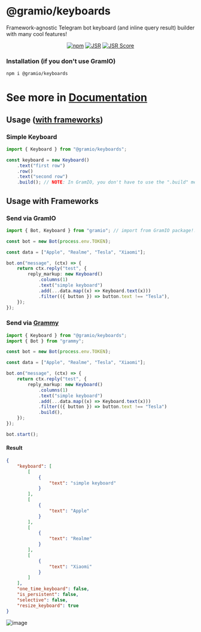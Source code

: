 # @gramio/keyboards

Framework-agnostic Telegram bot keyboard (and inline query result) builder with many cool features!

<div align="center">

[![npm](https://img.shields.io/npm/v/@gramio/keyboards?logo=npm&style=flat&labelColor=000&color=3b82f6)](https://www.npmjs.org/package/@gramio/keyboards)
[![JSR](https://jsr.io/badges/@gramio/keyboards)](https://jsr.io/@gramio/keyboards)
[![JSR Score](https://jsr.io/badges/@gramio/keyboards/score)](https://jsr.io/@gramio/keyboards)

</div>

### Installation (if you don't use GramIO)

```bash
npm i @gramio/keyboards
```

# See more in [Documentation](https://gramio.netlify.app/keyboards/overview.html)

## Usage ([with frameworks](#usage-with-frameworks))

### Simple Keyboard

```ts
import { Keyboard } from "@gramio/keyboards";

const keyboard = new Keyboard()
    .text("first row")
    .row()
    .text("second row")
    .build(); // NOTE: In GramIO, you don't have to use the ".build" method
```

## Usage with Frameworks

### Send via GramIO

```ts
import { Bot, Keyboard } from "gramio"; // import from GramIO package!!

const bot = new Bot(process.env.TOKEN);

const data = ["Apple", "Realme", "Tesla", "Xiaomi"];

bot.on("message", (ctx) => {
    return ctx.reply("test", {
        reply_markup: new Keyboard()
            .columns(1)
            .text("simple keyboard")
            .add(...data.map((x) => Keyboard.text(x)))
            .filter(({ button }) => button.text !== "Tesla"),
    });
});
```

### Send via [Grammy](https://grammy.dev/)

```ts
import { Keyboard } from "@gramio/keyboards";
import { Bot } from "grammy";

const bot = new Bot(process.env.TOKEN);

const data = ["Apple", "Realme", "Tesla", "Xiaomi"];

bot.on("message", (ctx) => {
    return ctx.reply("test", {
        reply_markup: new Keyboard()
            .columns(1)
            .text("simple keyboard")
            .add(...data.map((x) => Keyboard.text(x)))
            .filter(({ button }) => button.text !== "Tesla")
            .build(),
    });
});

bot.start();
```

#### Result

```json
{
    "keyboard": [
        [
            {
                "text": "simple keyboard"
            }
        ],
        [
            {
                "text": "Apple"
            }
        ],
        [
            {
                "text": "Realme"
            }
        ],
        [
            {
                "text": "Xiaomi"
            }
        ]
    ],
    "one_time_keyboard": false,
    "is_persistent": false,
    "selective": false,
    "resize_keyboard": true
}
```

![image](https://github.com/gramiojs/keyboards/assets/57632712/e65e2b0a-40f0-43ae-9887-04360e6dbeab)
